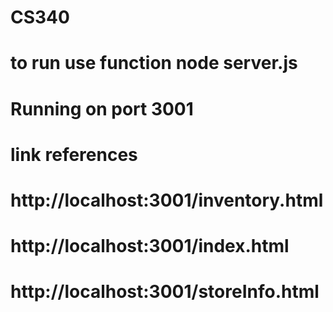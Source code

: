 # CS340
# to run use function node server.js
# Running on port 3001
# link references
#
# http://localhost:3001/inventory.html
# http://localhost:3001/index.html
# http://localhost:3001/storeInfo.html
